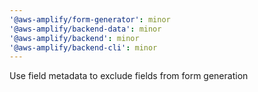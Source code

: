 ```yaml
---
'@aws-amplify/form-generator': minor
'@aws-amplify/backend-data': minor
'@aws-amplify/backend': minor
'@aws-amplify/backend-cli': minor
---
```


Use field metadata to exclude fields from form generation
